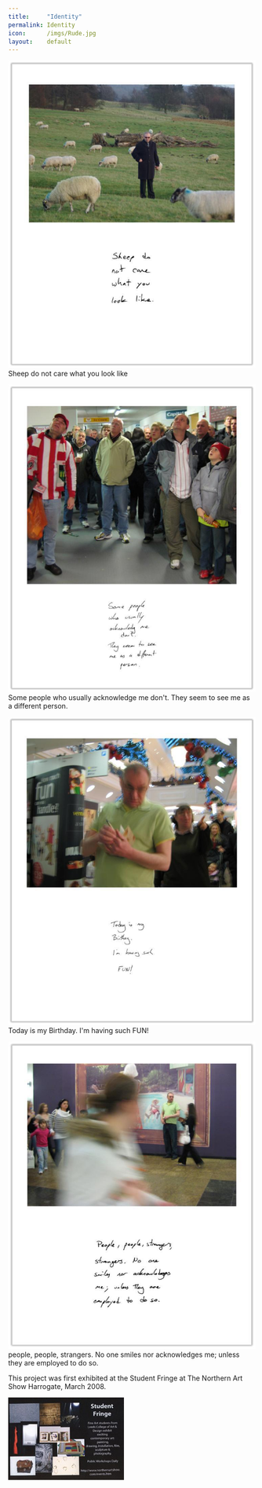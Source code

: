 ```yaml
---
title:     "Identity"
permalink: Identity
icon:      /imgs/Rude.jpg
layout:    default
---
```

![Sheep](/imgs/Sheep.jpg)
Sheep do not care what you look like

![Some People](/imgs/Some-People.jpg)
Some people who usually acknowledge me don't. They seem to see me as a different person.

![Fun](/imgs/Fun.jpg)
Today is my Birthday. I'm having such FUN!

![People People](/imgs/People-People.jpg)
people, people, strangers. No one smiles nor acknowledges me; unless they are employed to do so.

This project was first exhibited at the Student Fringe at The Northern Art Show
Harrogate, March 2008.

![Student Fringe](/imgs/Student-Fringe.jpg)
